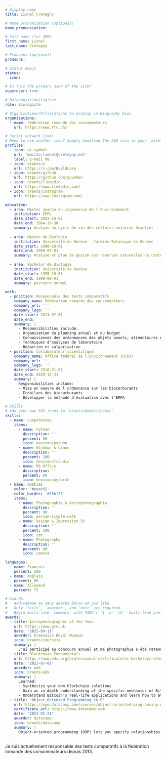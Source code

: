 ```yaml
---
# Display name
title: Lionel Cretegny

# Name pronunciation (optional)
name_pronunciation:

# Full name (for SEO)
first_name: Lionel
last_name: Cretegny

# Pronouns (optional)
pronouns:

# Status emoji
status:
  icon: 

# Is this the primary user of the site?
superuser: true

# Role/position/tagline
role: Biologiste

# Organizations/Affiliations to display in Biography blox
organizations:
  - name: Fédération romande des consommateurs
    url: https://www.frc.ch/

# Social network links
# Need to use another icon? Simply download the SVG icon to your `assets/media/icons/` folder.
profiles:
  - icon: at-symbol
    url: 'mailto:lionel@cretegny.net'
    label: E-mail Me
  - icon: brands/x
    url: https://x.com/BuildLore
  - icon: brands/github
    url: https://github.com/gcushen
  - icon: brands/linkedin
    url: https://www.linkedin.com/
  - icon: brands/instagram
    url: https://www.instagram.com/

education:
  - area: Master avancé en ingenierue de l'environnement
    institution: EPFL
    date_start: 2003-10-01
    date_end: 2004-10-30
    summary: Analyse du cycle de vie des cellules solaires Graetzel
    
  - area: Master de Biologie
    institution: Université de Genève - Jardins Botanique de Genève
    date_start: 1998-10-01
    date_end: 2000-07-01
    summary: Analyse et plan de gesion des réserves naturelles du canton de Genève
    
  - area: Bachelor de Biologie
    institution: Université de Genève
    date_start: 1995-10-01
    date_end: 1998-09-01
    summary: parcours normal

work:
  - position: Responsable des tests comparatifs
    company_name: Fédération romande des consommateurs
    company_url: ''
    company_logo: ''
    date_start: 2013-07-01
    date_end: 
    summary: |
      - Responsibilities include:
      - Organisation du planning annuel et du budget
      - Connaissances des ordonnances des objets usuels, alimentaires et cosmétiques
      - Techniques d'analyses de laboratoire
      - Rédaction et vulgarisation
  - position: Collaborateur scientifique
    company_name: Office fédéral de l'Environnement (OFEV)
    company_url: ''
    company_logo: ''
    date_start: 2016-01-01
    date_end: 2020-12-31
    summary: |
      Responsibilities include:
      - Mise en oeuvre de l'ordonnance sur les biocarburants
      - Ecobilans des biocarburants
      - Développer la méthode d'évaluation avec l'EMPA

# Skills
# Add your own SVG icons to `assets/media/icons/`
skills:
  - name: Compétences
    items:
      - name: Python
        description: ''
        percent: 80
        icon: devicon/python
      - name: Windows & Linux
        description: ''
        percent: 100
        icon: devicon/rstudio
      - name: MS Office
        description: ''
        percent: 80
        icon: devicon/pytorch
  - name: Hobbies
    color: '#eeac02'
    color_border: '#f0bf23'
    items:
      - name: Photographie & Astrophotographie
        description: ''
        percent: 90
        icon: person-simple-walk
      - name: Design & Impression 3D
        description: ''
        percent: 100
        icon: cat
      - name: Photography
        description: ''
        percent: 80
        icon: camera

languages:
  - name: Français
    percent: 100
  - name: Anglais
    percent: 80
  - name: Allemand
    percent: 75

# Awards.
#   Add/remove as many awards below as you like.
#   Only `title`, `awarder`, and `date` are required.
#   Begin multi-line `summary` with YAML's `|` or `|2-` multi-line prefix and indent 2 spaces below.
awards:
  - title: Astrophotographer of the Year
    url: https://www.grm.uk
    date: '2025-09-11'
    awarder: Greenwich Royal Museum
    icon: brands/coursera
    summary: |
      J'ai participé au concours annuel et ma photographie a été retenue pour être exposée au Musée Royal de Greenwich.
  - title: Blockchain Fundamentals
    url: https://www.edx.org/professional-certificate/uc-berkeleyx-blockchain-fundamentals
    date: '2023-07-01'
    awarder: edX
    icon: brands/edx
    summary: |
      Learned:
      - Synthesize your own blockchain solutions
      - Gain an in-depth understanding of the specific mechanics of Bitcoin
      - Understand Bitcoin’s real-life applications and learn how to attack and destroy Bitcoin, Ethereum, smart contracts and Dapps, and alternatives to Bitcoin’s Proof-of-Work consensus algorithm
  - title: 'Object-Oriented Programming in R'
    url: https://www.datacamp.com/courses/object-oriented-programming-with-s3-and-r6-in-r
    certificate_url: https://www.datacamp.com
    date: '2023-01-21'
    awarder: datacamp
    icon: brands/datacamp
    summary: |
      Object-oriented programming (OOP) lets you specify relationships between functions and the objects that they can act on, helping you manage complexity in your code. This is an intermediate level course, providing an introduction to OOP, using the S3 and R6 systems. S3 is a great day-to-day R programming tool that simplifies some of the functions that you write. R6 is especially useful for industry-specific analyses, working with web APIs, and building GUIs.
---
```


Je suis actuellement responsable des tests comparatifs à la fédération romande des consommateurs depuis 2013.
